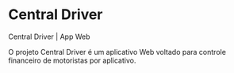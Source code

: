 # Central Driver
Central Driver | App Web

O projeto Central Driver é um aplicativo Web voltado para controle financeiro de motoristas por aplicativo.
